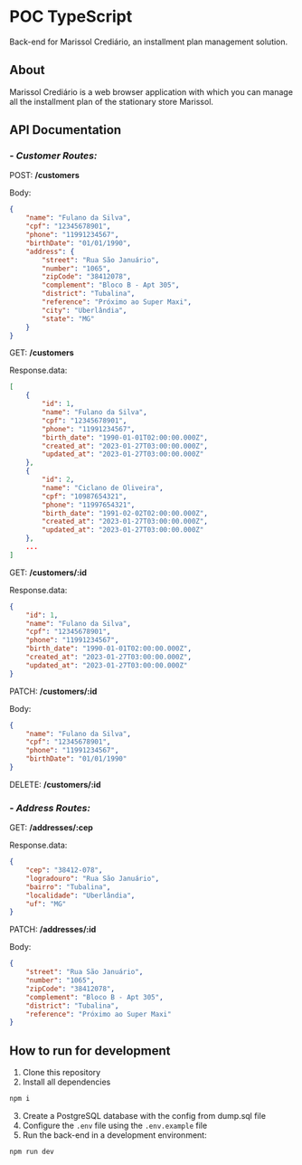 # POC TypeScript

Back-end for Marissol Crediário, an installment plan management solution.

## About

Marissol Crediário is a web browser application with which you can manage all the installment plan of the stationary store Marissol.

## API Documentation

### _- Customer Routes:_

POST: **/customers**

Body:

```JSON
{
    "name": "Fulano da Silva",
    "cpf": "12345678901",
    "phone": "11991234567",
    "birthDate": "01/01/1990",
    "address": {
        "street": "Rua São Januário",
        "number": "1065",
        "zipCode": "38412078",
        "complement": "Bloco B - Apt 305",
        "district": "Tubalina",
        "reference": "Próximo ao Super Maxi",
        "city": "Uberlândia",
        "state": "MG"
    }
}
```

GET: **/customers**

Response.data:

```JSON
[
    {
        "id": 1,
        "name": "Fulano da Silva",
        "cpf": "12345678901",
        "phone": "11991234567",
        "birth_date": "1990-01-01T02:00:00.000Z",
        "created_at": "2023-01-27T03:00:00.000Z",
        "updated_at": "2023-01-27T03:00:00.000Z"
    },
    {
        "id": 2,
        "name": "Ciclano de Oliveira",
        "cpf": "10987654321",
        "phone": "11997654321",
        "birth_date": "1991-02-02T02:00:00.000Z",
        "created_at": "2023-01-27T03:00:00.000Z",
        "updated_at": "2023-01-27T03:00:00.000Z"
    },
    ...
]
```

GET: **/customers/:id**

Response.data:

```JSON
{
    "id": 1,
    "name": "Fulano da Silva",
    "cpf": "12345678901",
    "phone": "11991234567",
    "birth_date": "1990-01-01T02:00:00.000Z",
    "created_at": "2023-01-27T03:00:00.000Z",
    "updated_at": "2023-01-27T03:00:00.000Z"
}
```

PATCH: **/customers/:id**

Body:

```JSON
{
    "name": "Fulano da Silva",
    "cpf": "12345678901",
    "phone": "11991234567",
    "birthDate": "01/01/1990"
}
```

DELETE: **/customers/:id**

### _- Address Routes:_

GET: **/addresses/:cep**

Response.data:

```JSON
{
    "cep": "38412-078",
    "logradouro": "Rua São Januário",
    "bairro": "Tubalina",
    "localidade": "Uberlândia",
    "uf": "MG"
}
```

PATCH: **/addresses/:id**

Body:

```JSON
{
    "street": "Rua São Januário",
    "number": "1065",
    "zipCode": "38412078",
    "complement": "Bloco B - Apt 305",
    "district": "Tubalina",
    "reference": "Próximo ao Super Maxi"
}
```

## How to run for development

1. Clone this repository
2. Install all dependencies

```bash
npm i
```

3. Create a PostgreSQL database with the config from dump.sql file
4. Configure the `.env` file using the `.env.example` file
5. Run the back-end in a development environment:

```bash
npm run dev
```
